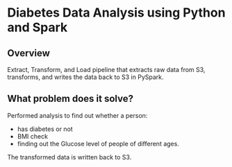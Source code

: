 # Diabetes Data Analysis using Python and Spark
## Overview
Extract, Transform, and Load pipeline that extracts raw data from S3, transforms, and writes the data back to S3 in PySpark.

## What problem does it solve?
Performed analysis to find out whether a person:
- has diabetes or not
- BMI check
- finding out the Glucose level of people of different ages.

The transformed data is written back to S3.

